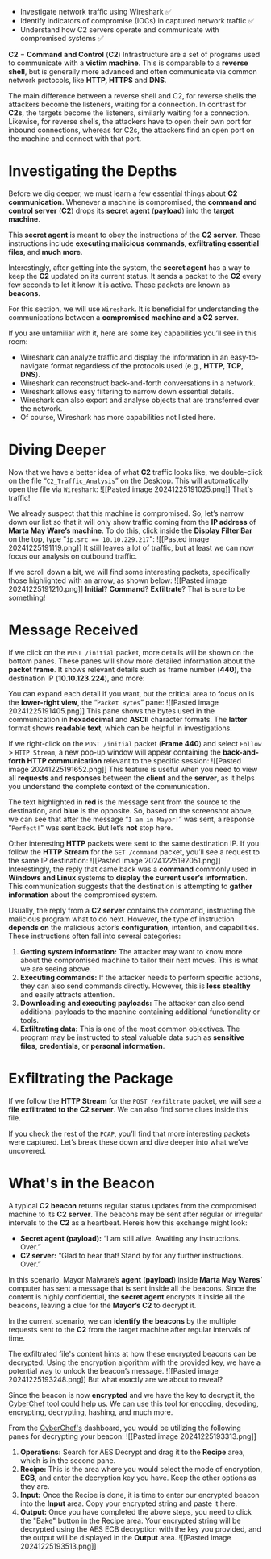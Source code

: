 
- Investigate network traffic using Wireshark ✅
- Identify indicators of compromise (IOCs) in captured network traffic ✅
- Understand how C2 servers operate and communicate with compromised systems ✅

**C2** = **Command and Control** (**C2**) Infrastructure are a set of programs used to communicate with a **victim machine**. This is comparable to a **reverse shell**, but is generally more advanced and often communicate via common network protocols, like **HTTP, HTTPS** and **DNS**.

The main difference between a reverse shell and C2, for reverse shells the attackers become the listeners, waiting for a connection. In contrast for **C2s**, the targets become the listeners, similarly waiting for a connection. Likewise, for reverse shells, the attackers have to open their own port for inbound connections, whereas for C2s, the attackers find an open port on the machine and connect with that port.
# Investigating the Depths
Before we dig deeper, we must learn a few essential things about **C2 communication**. Whenever a machine is compromised, the **command and control server** (**C2**) drops its **secret agent** (**payload**) into the **target machine**. 

This **secret agent** is meant to obey the instructions of the **C2 server**. These instructions include **executing malicious commands, exfiltrating essential files**, and **much more**.

Interestingly, after getting into the system, the **secret agent** has a way to keep the **C2** updated on its current status. It sends a packet to the **C2** every few seconds to let it know it is active. These packets are known as **beacons**.

For this section, we will use ``Wireshark``. It is beneficial for understanding the communications between a **compromised machine and a C2 server**.

If you are unfamiliar with it, here are some key capabilities you’ll see in this room:
- Wireshark can analyze traffic and display the information in an easy-to-navigate format regardless of the protocols used (e.g., **HTTP**, **TCP**, **DNS**).
- Wireshark can reconstruct back-and-forth conversations in a network.
- Wireshark allows easy filtering to narrow down essential details.
- Wireshark can also export and analyse objects that are transferred over the network.
- Of course, Wireshark has more capabilities not listed here.
# Diving Deeper
Now that we have a better idea of what **C2** traffic looks like, we double-click on the file “``C2_Traffic_Analysis``” on the Desktop. This will automatically open the file via `Wireshark`:
![[Pasted image 20241225191025.png]]
That's traffic! 

We already suspect that this machine is compromised. So, let’s narrow down our list so that it will only show traffic coming from the **IP address** of **Marta May Ware’s machine**. 
To do this, click inside the **Display Filter Bar** on the top, type "`ip.src == 10.10.229.217`":
![[Pasted image 20241225191119.png]]
It still leaves a lot of traffic, but at least we can now focus our analysis on outbound traffic.

If we scroll down a bit, we will find some interesting packets, specifically those highlighted with an arrow, as shown below:
![[Pasted image 20241225191210.png]]
**Initial**? **Command**? **Exfiltrate**? That is sure to be something!
# Message Received
If we click on the `POST /initial` packet, more details will be shown on the bottom panes. These panes will show more detailed information about the **packet frame**. It shows relevant details such as frame number (**440**), the destination IP (**10.10.123.224**), and more:

You can expand each detail if you want, but the critical area to focus on is the **lower-right view**, the “``Packet Bytes``” pane:
![[Pasted image 20241225191405.png]]
This pane shows the bytes used in the communication in **hexadecimal** and **ASCII** character formats. The **latter** format shows **readable text**, which can be helpful in investigations.

If we right-click on the `POST /initial` packet (**Frame 440**) and select `Follow` > `HTTP Stream`, a new pop-up window will appear containing the **back-and-forth HTTP communication** relevant to the specific session:
![[Pasted image 20241225191652.png]]
This feature is useful when you need to view all **requests** and **responses** between the **client** and the **server**, as it helps you understand the complete context of the communication. 

The text highlighted in **red** is the message sent from the source to the destination, and **blue** is the opposite. So, based on the screenshot above, we can see that after the message “``I am in Mayor!``” was sent, a response “``Perfect!``" was sent back. But let’s **not** stop here. 

Other interesting **HTTP** packets were sent to the same destination IP. If you follow the **HTTP Stream** for the `GET /command` packet, you’ll see a request to the same IP destination:
![[Pasted image 20241225192051.png]]
Interestingly, the reply that came back was a **command** commonly used in **Windows and Linux** systems to **display the current user’s information**. This communication suggests that the destination is attempting to **gather information** about the compromised system.

Usually, the reply from a **C2 server** contains the command, instructing the malicious program what to do next. However, the type of instruction **depends on** the malicious actor’s **configuration**, intention, and capabilities. These instructions often fall into several categories:

1. **Getting system information:** The attacker may want to know more about the compromised machine to tailor their next moves. This is what we are seeing above.
2. **Executing commands:** If the attacker needs to perform specific actions, they can also send commands directly. However, this is **less stealthy** and easily attracts attention.
3. **Downloading and executing payloads:** The attacker can also send additional payloads to the machine containing additional functionality or tools.
4. **Exfiltrating data:** This is one of the most common objectives. The program may be instructed to steal valuable data such as **sensitive files**, **credentials**, or **personal information**.
# Exfiltrating the Package
If we follow the **HTTP Stream** for the `POST /exfiltrate` packet, we will see a **file exfiltrated to the C2 server**. We can also find some clues inside this file. 

If you check the rest of the ``PCAP``, you’ll find that more interesting packets were captured. Let’s break these down and dive deeper into what we’ve uncovered.

# What's in the Beacon
A typical **C2 beacon** returns regular status updates from the compromised machine to its **C2 server**. The beacons may be sent after regular or irregular intervals to the **C2** as a heartbeat. Here’s how this exchange might look:
- **Secret agent (payload):** “I am still alive. Awaiting any instructions. Over.”
- **C2 server:** “Glad to hear that! Stand by for any further instructions. Over.”

In this scenario, Mayor Malware’s **agent** (**payload**) inside **Marta May Wares’** computer has sent a message that is sent inside all the beacons. Since the content is highly confidential, the **secret agent** encrypts it inside all the beacons, leaving a clue for the **Mayor’s C2** to decrypt it. 

In the current scenario, we can **identify the beacons** by the multiple requests sent to the **C2** from the target machine after regular intervals of time.

The exfiltrated file's content hints at how these encrypted beacons can be decrypted. Using the encryption algorithm with the provided key, we have a potential way to unlock the beacon’s message.
![[Pasted image 20241225193248.png]]
But what exactly are we about to reveal?

Since the beacon is now **encrypted** and we have the key to decrypt it, the [CyberChef](https://gchq.github.io/CyberChef/) tool could help us. We can use this tool for encoding, decoding, encrypting, decrypting, hashing, and much more.

From the [CyberChef's](https://gchq.github.io/CyberChef/) dashboard, you would be utilizing the following panes for decrypting your beacon:
![[Pasted image 20241225193313.png]]
1. **Operations:** Search for AES Decrypt and drag it to the **Recipe** area, which is in the second pane.
2. **Recipe:** This is the area where you would select the mode of encryption, **ECB**, and enter the decryption key you have. Keep the other options as they are.
3. **Input:** Once the Recipe is done, it is time to enter our encrypted beacon into the **Input** area. Copy your encrypted string and paste it here.
4. **Output:** Once you have completed the above steps, you need to click the "Bake" button in the Recipe area. Your encrypted string will be decrypted using the AES ECB decryption with the key you provided, and the output will be displayed in the **Output** area.
![[Pasted image 20241225193513.png]]
